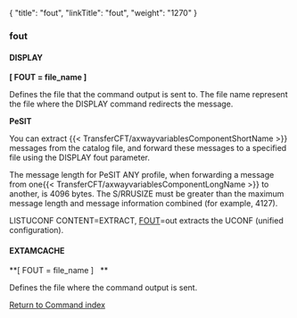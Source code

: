 {
    "title": "fout",
    "linkTitle": "fout",
    "weight": "1270"
}<span id="fout"></span>

### fout

#### DISPLAY

****[ FOUT = file_name ]****

Defines the file that the
command output is sent to. The file name represent the file where the
DISPLAY command redirects the message.

****PeSIT****

You can extract {{< TransferCFT/axwayvariablesComponentShortName  >}} messages from the catalog file, and forward these messages to a specified file using the DISPLAY fout parameter.

The message length for PeSIT ANY profile, when forwarding a message from one{{< TransferCFT/axwayvariablesComponentLongName  >}} to another, is 4096 bytes. The S/RRUSIZE must be greater than the maximum message length and message information combined (for example, 4127).

LISTUCONF CONTENT=EXTRACT, <a href="#" class="selected">FOUT</a>=out extracts the UCONF (unified configuration).

#### EXTAMCACHE

**[ FOUT = file_name ]
  **

Defines the file where the
command output is sent.

[Return to Command index](../../)
